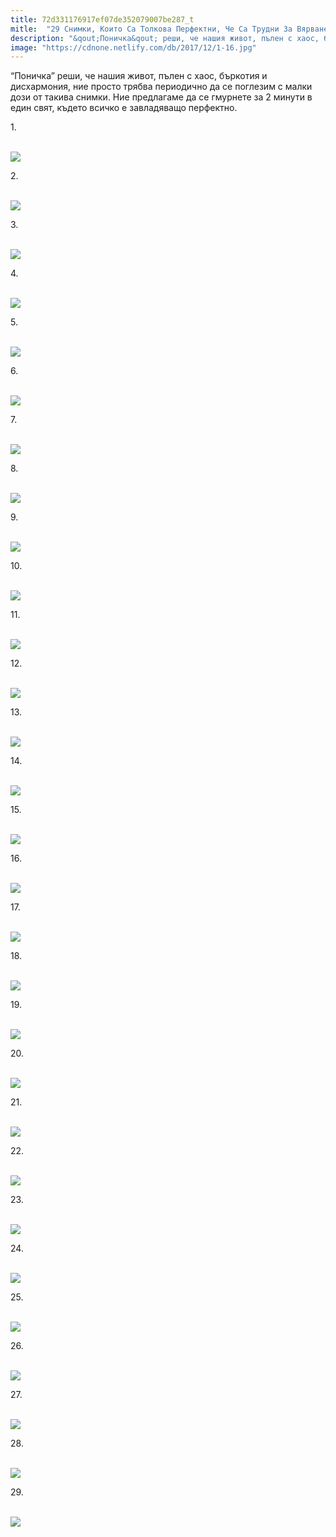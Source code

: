 ```yaml
---
title: 72d331176917ef07de352079007be287_t
mitle:  "29 Снимки, Които Са Толкова Перфектни, Че Са Трудни За Вярване!"
description: "&qout;Поничка&qout; реши, че нашия живот, пълен с хаос, бъркотия и дисхармония, ние просто трябва периодично да се поглезим с малки дози от такива снимки. Ние предлагаме да се г�"
image: "https://cdnone.netlify.com/db/2017/12/1-16.jpg"
---
```


 <p>“Поничка” реши, че нашия живот, пълен с хаос, бъркотия и дисхармония, ние просто трябва периодично да се поглезим с малки дози от такива снимки. Ние предлагаме да се гмурнете за 2 минути в един свят, където всичко е завладяващо перфектно.</p>      <p>1.</p> <p> <br/><img src="https://cdnone.netlify.com/db/2017/12/1-16.jpg"/><br/></p> <p>2.</p>      <p> <br/><img src="https://cdnone.netlify.com/db/2017/12/2-17.jpg"/><br/></p> <p>3.</p> <p> <br/><img src="https://cdnone.netlify.com/db/2017/12/3-16.jpg"/><br/></p> <p>4.</p>      <p> <br/><img src="https://cdnone.netlify.com/db/2017/12/4-16.jpg"/><br/></p> <p>5.</p> <p> <br/><img src="https://cdnone.netlify.com/db/2017/12/5-16.jpg"/><br/></p> <p>6.</p> <p> <br/><img src="https://cdnone.netlify.com/db/2017/12/6-17.jpg"/><br/></p> <p>7.</p>      <p> <br/><img src="https://cdnone.netlify.com/db/2017/12/7-16.jpg"/><br/></p> <p>8.</p> <p> <br/><img src="https://cdnone.netlify.com/db/2017/12/8-17.jpg"/><br/></p> <p>9.</p>      <p> <br/><img src="https://cdnone.netlify.com/db/2017/12/9-17.jpg"/><br/></p> <p>10.</p> <p> <br/><img src="https://cdnone.netlify.com/db/2017/12/10-17.jpg"/><br/></p> <p>11.</p> <p> <br/><img src="https://cdnone.netlify.com/db/2017/12/11-1.gif"/></p> <p>12.</p> <p> <br/><img src="https://cdnone.netlify.com/db/2017/12/12-16.jpg"/><br/></p> <p>13.</p> <p> <br/><img src="https://cdnone.netlify.com/db/2017/12/13-17.jpg"/><br/></p> <p>14.</p> <p> <br/><img src="https://cdnone.netlify.com/db/2017/12/14-16.jpg"/><br/></p> <p>15.</p> <p> <br/><img src="https://cdnone.netlify.com/db/2017/12/15-16.jpg"/><br/></p> <p>16.</p> <p> <br/><img src="https://cdnone.netlify.com/db/2017/12/16-15.jpg"/><br/></p> <p>17.</p> <p> <br/><img src="https://cdnone.netlify.com/db/2017/12/17-17.jpg"/><br/></p> <p>18.</p> <p> <br/><img src="https://cdnone.netlify.com/db/2017/12/18-17.jpg"/><br/></p> <p>19.</p> <p> <br/><img src="https://cdnone.netlify.com/db/2017/12/19-15.jpg"/><br/></p> <p>20.</p> <p> <br/><img src="https://cdnone.netlify.com/db/2017/12/20-14.jpg"/><br/></p> <p>21.</p> <p> <br/><img src="https://cdnone.netlify.com/db/2017/12/21-12.jpg"/><br/></p> <p>22.</p> <p> <br/><img src="https://cdnone.netlify.com/db/2017/12/22-12.jpg"/><br/></p> <p>23.</p> <p> <br/><img src="https://cdnone.netlify.com/db/2017/12/23-11.jpg"/><br/></p> <p>24.</p> <p> <br/><img src="https://cdnone.netlify.com/db/2017/12/24-11.jpg"/><br/></p> <p>25.</p> <p> <br/><img src="https://cdnone.netlify.com/db/2017/12/25-10.jpg"/><br/></p> <p>26.</p> <p> <br/><img src="https://cdnone.netlify.com/db/2017/12/26-6.jpg"/><br/></p> <p>27.</p> <p> <br/><img src="https://cdnone.netlify.com/db/2017/12/27-6.jpg"/><br/></p> <p>28.</p> <p> <br/><img src="https://cdnone.netlify.com/db/2017/12/28-4.jpg"/><br/></p> <p>29.</p> <p> <br/><img src="https://cdnone.netlify.com/db/2017/12/29.gif"/></p>       